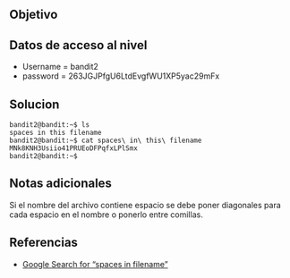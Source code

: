 ## Objetivo

## Datos de acceso al nivel
* Username = bandit2
* password = 263JGJPfgU6LtdEvgfWU1XP5yac29mFx
## Solucion
````text
bandit2@bandit:~$ ls
spaces in this filename
bandit2@bandit:~$ cat spaces\ in\ this\ filename
MNk8KNH3Usiio41PRUEoDFPqfxLPlSmx
bandit2@bandit:~$
````
## Notas adicionales
Si el nombre del archivo contiene espacio se debe poner diagonales para cada espacio en el nombre o ponerlo entre comillas.
## Referencias
- [Google Search for “spaces in filename”](https://www.google.com/search?q=spaces+in+filename)
